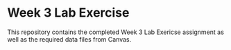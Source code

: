 # Week 3 Lab Exercise
This repository contains the completed Week 3 Lab Exericse assignment as well as the required data files from Canvas.


